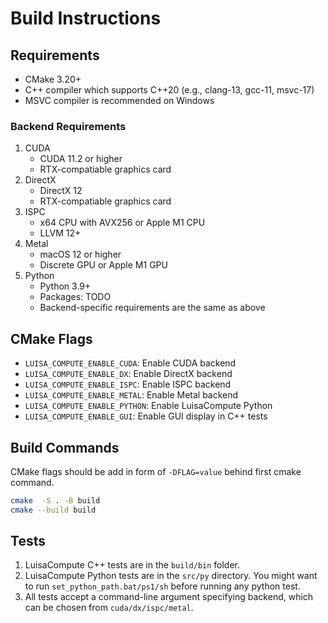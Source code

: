 # Build Instructions

## Requirements

- CMake 3.20+
- C++ compiler which supports C++20 (e.g., clang-13, gcc-11, msvc-17)
- MSVC compiler is recommended on Windows

### Backend Requirements

1. CUDA
    - CUDA 11.2 or higher
    - RTX-compatiable graphics card
2. DirectX
    - DirectX 12
    - RTX-compatiable graphics card
3. ISPC
    - x64 CPU with AVX256 or Apple M1 CPU
    - LLVM 12+
4. Metal
    - macOS 12 or higher
    - Discrete GPU or Apple M1 GPU
5. Python
    - Python 3.9+
    - Packages: TODO
    - Backend-specific requirements are the same as above

## CMake Flags

- `LUISA_COMPUTE_ENABLE_CUDA`: Enable CUDA backend
- `LUISA_COMPUTE_ENABLE_DX`: Enable DirectX backend
- `LUISA_COMPUTE_ENABLE_ISPC`: Enable ISPC backend
- `LUISA_COMPUTE_ENABLE_METAL`: Enable Metal backend
- `LUISA_COMPUTE_ENABLE_PYTHON`: Enable LuisaCompute Python
- `LUISA_COMPUTE_ENABLE_GUI`: Enable GUI display in C++ tests

## Build Commands

CMake flags should be add in form of `-DFLAG=value` behind first cmake command.

```bash
cmake  -S . -B build
cmake --build build
```

## Tests

1. LuisaCompute C++ tests are in the `build/bin` folder.
2. LuisaCompute Python tests are in the `src/py` directory. You might want to run `set_python_path.bat/ps1/sh` before running any python test.
3. All tests accept a command-line argument specifying backend, which can be chosen from `cuda/dx/ispc/metal`.